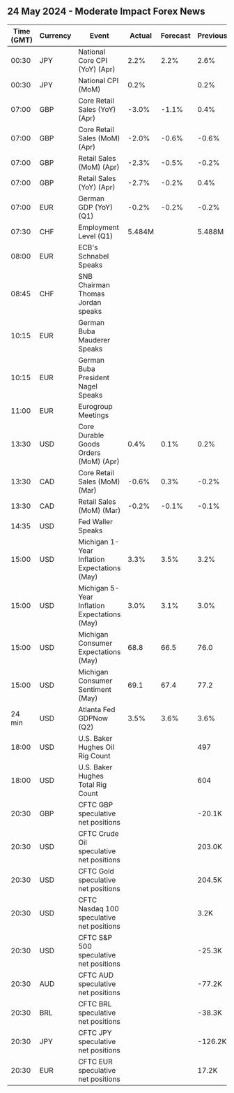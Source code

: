 ## 24 May 2024 - Moderate Impact Forex News

| Time (GMT) | Currency | Event | Actual | Forecast | Previous |
|------|----------|-------|--------|----------|----------|
| 00:30 | JPY | National Core CPI (YoY) (Apr) | 2.2% | 2.2% | 2.6% |
| 00:30 | JPY | National CPI (MoM) | 0.2% |  | 0.2% |
| 07:00 | GBP | Core Retail Sales (YoY) (Apr) | -3.0% | -1.1% | 0.4% |
| 07:00 | GBP | Core Retail Sales (MoM) (Apr) | -2.0% | -0.6% | -0.6% |
| 07:00 | GBP | Retail Sales (MoM) (Apr) | -2.3% | -0.5% | -0.2% |
| 07:00 | GBP | Retail Sales (YoY) (Apr) | -2.7% | -0.2% | 0.4% |
| 07:00 | EUR | German GDP (YoY) (Q1) | -0.2% | -0.2% | -0.2% |
| 07:30 | CHF | Employment Level (Q1) | 5.484M |  | 5.488M |
| 08:00 | EUR | ECB's Schnabel Speaks |  |  |  |
| 08:45 | CHF | SNB Chairman Thomas Jordan speaks |  |  |  |
| 10:15 | EUR | German Buba Mauderer Speaks |  |  |  |
| 10:15 | EUR | German Buba President Nagel Speaks |  |  |  |
| 11:00 | EUR | Eurogroup Meetings |  |  |  |
| 13:30 | USD | Core Durable Goods Orders (MoM) (Apr) | 0.4% | 0.1% | 0.2% |
| 13:30 | CAD | Core Retail Sales (MoM) (Mar) | -0.6% | 0.3% | -0.2% |
| 13:30 | CAD | Retail Sales (MoM) (Mar) | -0.2% | -0.1% | -0.1% |
| 14:35 | USD | Fed Waller Speaks |  |  |  |
| 15:00 | USD | Michigan 1-Year Inflation Expectations (May) | 3.3% | 3.5% | 3.2% |
| 15:00 | USD | Michigan 5-Year Inflation Expectations (May) | 3.0% | 3.1% | 3.0% |
| 15:00 | USD | Michigan Consumer Expectations (May) | 68.8 | 66.5 | 76.0 |
| 15:00 | USD | Michigan Consumer Sentiment (May) | 69.1 | 67.4 | 77.2 |
| 24 min | USD | Atlanta Fed GDPNow (Q2) | 3.5% | 3.6% | 3.6% |
| 18:00 | USD | U.S. Baker Hughes Oil Rig Count |  |  | 497 |
| 18:00 | USD | U.S. Baker Hughes Total Rig Count |  |  | 604 |
| 20:30 | GBP | CFTC GBP speculative net positions |  |  | -20.1K |
| 20:30 | USD | CFTC Crude Oil speculative net positions |  |  | 203.0K |
| 20:30 | USD | CFTC Gold speculative net positions |  |  | 204.5K |
| 20:30 | USD | CFTC Nasdaq 100 speculative net positions |  |  | 3.2K |
| 20:30 | USD | CFTC S&P 500 speculative net positions |  |  | -25.3K |
| 20:30 | AUD | CFTC AUD speculative net positions |  |  | -77.2K |
| 20:30 | BRL | CFTC BRL speculative net positions |  |  | -38.3K |
| 20:30 | JPY | CFTC JPY speculative net positions |  |  | -126.2K |
| 20:30 | EUR | CFTC EUR speculative net positions |  |  | 17.2K |
